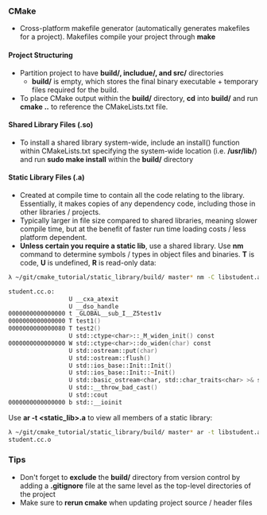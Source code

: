 ### CMake
* Cross-platform makefile generator (automatically generates makefiles for a
    project). Makefiles compile your project through **make**

#### Project Structuring
* Partition project to have **build/, includue/, and src/** directories
    * **build/** is empty, which stores the final binary executable + temporary
        files required for the build.
* To place CMake output within the **build/** directory, **cd** into **build/**
    and run **cmake ..** to reference the CMakeLists.txt file.

#### Shared Library Files (.so)
* To install a shared library system-wide, include an install() function within
    CMakeLists.txt specifying the system-wide location (i.e. **/usr/lib/**) and
    run **sudo make install** within the **build/** directory

#### Static Library Files (.a)
* Created at compile time to contain all the code relating to the library.
    Essentially, it makes copies of any dependency code, including those in
    other libraries / projects.
* Typically larger in file size compared to shared libraries, meaning slower compile time, but at
    the benefit of faster run time loading costs / less platform dependent.
* **Unless certain you require a static lib**, use a shared library.
Use **nm** command to determine symbols / types in object files and binaries. 
**T** is code, **U** is undefined, **R** is read-only data:
```zsh
λ ~/git/cmake_tutorial/static_library/build/ master* nm -C libstudent.a

student.cc.o:
                 U __cxa_atexit
                 U __dso_handle
0000000000000000 t _GLOBAL__sub_I__Z5test1v
0000000000000000 T test1()
0000000000000080 T test2()
                 U std::ctype<char>::_M_widen_init() const
0000000000000000 W std::ctype<char>::do_widen(char) const
                 U std::ostream::put(char)
                 U std::ostream::flush()
                 U std::ios_base::Init::Init()
                 U std::ios_base::Init::~Init()
                 U std::basic_ostream<char, std::char_traits<char> >& std::__ostream_insert<char, std::char_traits<char> >(std::basic_ostream<char, std::char_traits<char> >&, char const*, long)
                 U std::__throw_bad_cast()
                 U std::cout
0000000000000000 b std::__ioinit
```

Use **ar -t <static_lib>.a** to view all members of a static library:
```zsh
λ ~/git/cmake_tutorial/static_library/build/ master* ar -t libstudent.a 
student.cc.o
```

### Tips
* Don't forget to **exclude** the **build/** directory from version control by adding a
    **.gitignore** file at the same level as the top-level directories of the
    project
* Make sure to **rerun cmake** when updating project source / header files
